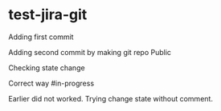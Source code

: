 # test-jira-git

Adding first commit

Adding second commit by making git repo Public

Checking state change 

Correct way #in-progress

Earlier did not worked. Trying change state without comment.
